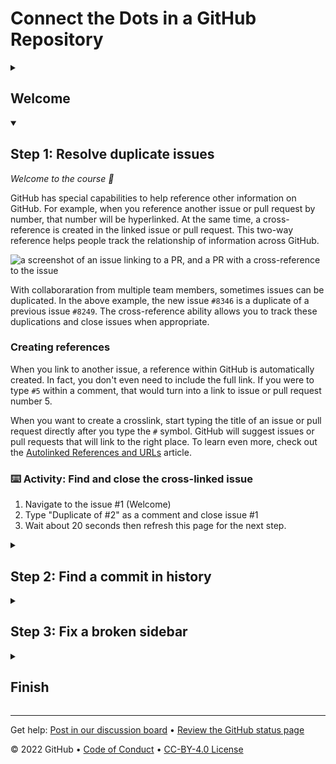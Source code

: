 <!--
  <<< Author notes: Header of the course >>>
  Include a 1280x640 image, course title in sentence case, and a concise description in emphasis.
  In your repository settings: enable template repository, add your 1280x640 social image, auto delete head branches.
  Add your open source license, GitHub uses Creative Commons Attribution 4.0 International.
-->

# Connect the Dots in a GitHub Repository

<!--
  <<< Author notes: Start of the course >>>
  Include start button, a note about Actions minutes,
  and tell the learner why they should take the course.
  Each step should be wrapped in <details>/<summary>, with an `id` set.
  The start <details> should have `open` as well.
  Do not use quotes on the <details> tag attributes.
-->

<details id=0>
<summary><h2>Welcome</h2></summary>

Have you ever worked in a repository with a lot of history? Perhaps you've had to track down related issues and pull requests in the past, or you've had to find who committed a particular change. If you've ever found yourself in any of these situations, you'll know how important it is to navigate your workspace.

- **Who is this for**: Developers, GitHub users, users new to Git, students, managers, and teams.
- **What you'll learn**:
  - Find relevant issues and pull requests.
  - Search history to find context.
  - Make connections within GitHub to help others find things.
- **What you'll build**: Repository with existing commits, duplicated issues, and a content defect to be fixed.
- **Prerequisites**: Before you take this course, you may want to go through the [GitHub Quickstart](https://docs.github.com/en/get-started/quickstart) introduction on GitHub Docs and [Introduction to GitHub](https://github.com/skills/introduction-to-github) course on GitHub Skills.
- **How long**: This course is three steps long and takes less than 15 min to complete.

## How to start this course

1. Right-click **Start course** and open the link in a new tab.
   <br />[![start-course](https://user-images.githubusercontent.com/1221423/218596841-0645fe1a-4aaf-4f51-9ab3-8aa2d3fdd487.svg)](https://github.com/skills/connect-the-dots/generate)
2. In the new tab, follow the prompts to create a new repository.
   - For owner, choose your personal account or an organization to host the repository.
   - We recommend creating a public repository—private repositories will [use Actions minutes](https://docs.github.com/en/billing/managing-billing-for-github-actions/about-billing-for-github-actions).
   ![Create a new repository](https://user-images.githubusercontent.com/1221423/218594143-e60462b6-9f2a-4fa3-80de-063ac5429aab.png)
3. After your new repository is created, wait about 20 seconds, then refresh the page. Follow the step-by-step instructions in the new repository's README.

</details>

<!--
  <<< Author notes: Step 1 >>>
  Choose 3-5 steps for your course.
  The first step is always the hardest, so pick something easy!
  Link to docs.github.com for further explanations.
  Encourage users to open new tabs for steps!
-->

<details id=1 open>
<summary><h2>Step 1: Resolve duplicate issues</h2></summary>

_Welcome to the course :tada:_

GitHub has special capabilities to help reference other information on GitHub. For example, when you reference another issue or pull request by number, that number will be hyperlinked. At the same time, a cross-reference is created in the linked issue or pull request. This two-way reference helps people track the relationship of information across GitHub.

![a screenshot of an issue linking to a PR, and a PR with a cross-reference to the issue](https://user-images.githubusercontent.com/6351798/172456846-2daec570-08b0-4ffa-a7cb-41acc50b836e.png)

With collaboraration from multiple team members, sometimes issues can be duplicated. In the above example, the new issue `#8346` is a duplicate of a previous issue `#8249`. The cross-reference ability allows you to track these duplications and close issues when appropriate.
  
### Creating references

When you link to another issue, a reference within GitHub is automatically created. In fact, you don't even need to include the full link. If you were to type `#5` within a comment, that would turn into a link to issue or pull request number 5.

When you want to create a crosslink, start typing the title of an issue or pull request directly after you type the `#` symbol. GitHub will suggest issues or pull requests that will link to the right place. To learn even more, check out the [Autolinked References and URLs](https://docs.github.com/en/articles/autolinked-references-and-urls) article.

### :keyboard: Activity: Find and close the cross-linked issue

1. Navigate to the issue #1 (Welcome)
2. Type "Duplicate of #2" as a comment and close issue #1
3. Wait about 20 seconds then refresh this page for the next step.

</details>

<!--
  <<< Author notes: Step 2 >>>
  Start this step by acknowledging the previous step.
  Define terms and link to docs.github.com.
-->

<details id=2>
<summary><h2>Step 2: Find a commit in history</h2></summary>

_Thanks for the duplicate note :wave:_

An important part of version control is the ability to look into the past. By using `git blame`, and finding the story behind a commit, we're able to do more than _blame_ people for code. We're able to see the story around why a commit was made. What is the associated pull request? Who approved the pull request? What tests were run on that commit before it was merged?

The obvious reason to find things in history is to know about the history. With issues and pull requests, we see a more complete story about the history, not just the bare minimum.

### What's `git blame`?

`git blame` is a Git functionality that shows what revision and author last modified each line of a file. Information like who made a commit, when, and even why can be found this way. If you aren't sure who introduced certain changes to a file, you can use `git blame` to find out. While `git blame` sounds rather accusatory, this can be used to understand the context around decisions.

### What's a Secure Hash Algorithm (SHA)?

A SHA is a reference to a specific object. In this case, it's a reference to a commit. On GitHub, you can look at a specific commit to see the changes introduced, by whom, and if they were a part of a pull request.

### :keyboard: Activity: Find commit in history

1. Navigate to the Code tab of your repository
   - _Tip: you may have previously created your repository in a new tab_
2. Click `docs` to navigate into the `/docs` directory
3. Click `_sidebar.md` to view the file
4. On the top left side of the file, click **Blame** to see the details of the most recent revision
5. Click the commit message, `add sidebar to documentation` to see the commit details
6. Copy the first seven characters of the SHA (the first 7 characters of the 40 character hexadecimal string listed after `commit`)
7. Comment on issue #2 by adding the SHA from step 6 as a comment text and click on "Comment" button
8. Wait about 20 seconds then refresh this page for the next step.

</details>

<!--
  <<< Author notes: Step 3 >>>
  Start this step by acknowledging the previous step.
  Define terms and link to docs.github.com.
-->

<details id=3>
<summary><h2>Step 3: Fix a broken sidebar</h2></summary>

_Great job finding that commit :heart:_

Thanks for finding that commit! We now know that the sidebar was indeed added, and it was done in that commit. Let's see if we can dig a little deeper to find out if any planning or conversation, using comments, occurred around this change. 

As we've already seen, conversations in issues and pull requests can reference other work, but the amount of context goes much further than crosslinks. Remember, Git is version control! For example, the commit that you found in the last step is connected with much more information such as: 

- Who made the commit.
- What other changes were included.
- When the commit was made.
- Which pull request the commit was a part of.

The pull request is important because it goes beyond knowing when a commit happened. You can know _why_ a commit happened. Finding history is not about _blaming_ anyone, but about seeing the bigger picture. Why were decisions made? Who was involved? What were the build outputs and test results for each commit? Who requested changes, and who approved them?

### Finding a pull request from a commit

When you're looking at a commit on GitHub, you can see a lot of information. From this view, you can also find a link to the pull request in which the commit was created. We'll use this in the next step.

![screenshot of a view of a commit on GitHub, highlighting the link to the pull request](https://user-images.githubusercontent.com/16547949/67341250-3edbb480-f4fd-11e9-805a-6bce5a8ba2d1.png)

### :keyboard: Activity: Fix a broken sidebar

1. In the main branch [Edit the `docs/_sidebar.md` file](/docs/_sidebar.md).
2. Correct the spelling of the reference `(doc-references__.md)` on line 4 by changing it into `(doc-references.md)`.
3. Select or create a new branch `fix-sidebar` for this commit and start a pull request. 
4. Make sure that **main** is selected for **base:** and **fix-sidebar** for **compare:**.
5. Using the **Assignees** section on the right side, assign yourself to the pull request.
6. In the PR comment add 'Closes #2' and autolink issue #2.
7. Click **Create pull request** and wait about 20 seconds.
8. Merge this pull request.
9. Delete the branch 'fix-sidebar'.
10. Refresh this page for the next step.

</details>

<!--
  <<< Author notes: Finish >>>
  Review what we learned, ask for feedback, provide next steps.
-->

<details id=X>
<summary><h2>Finish</h2></summary>

### Congratulations friend, you've completed this course!

<img src=https://octodex.github.com/images/collabocats.jpg alt=celebrate width=300 align=right>

In this course, you've learned a lot about finding and sharing information. Within a GitHub repository, you can find history about what changes were made, and more importantly, _why_ changes were made.

### What's next?

You can enable GitHub Pages and see `docs/index.html` as a website!
1. Replace `USERNAME` with your GitHub username and `REPONAME` with your GitHub repository name in `docs/index.html`.
1. Under your repository name at the upper right, click :gear: **Settings**.
1. Then on the lower left, click **Pages**.
1. In the **GitHub Pages** section, select `main` in the **Select branch** drop-down menu and `/docs` in the **Select folder** drop-down menu.
1. Click the **Save** button.
1. Wait about 30 seconds then refresh the page. When you see "Your site is published at ...," you can click on the link to see your published site.

Check out these resources to learn more or get involved:
- Are you a student? Check out the [Student Developer Pack](https://education.github.com/pack).
- [Take another GitHub Skills course](https://github.com/skills).
- [Read the GitHub Getting Started docs](https://docs.github.com/en/get-started).
- To find projects to contribute to, check out [GitHub Explore](https://github.com/explore).

</details>

<!--
  <<< Author notes: Footer >>>
  Add a link to get support, GitHub status page, code of conduct, license link.
-->

---

Get help: [Post in our discussion board](https://github.com/skills/.github/discussions) &bull; [Review the GitHub status page](https://www.githubstatus.com/)

&copy; 2022 GitHub &bull; [Code of Conduct](https://www.contributor-covenant.org/version/2/1/code_of_conduct/code_of_conduct.md) &bull; [CC-BY-4.0 License](https://creativecommons.org/licenses/by/4.0/legalcode)

